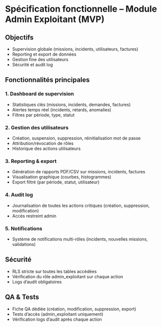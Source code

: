 # Spécification fonctionnelle – Module Admin Exploitant (MVP)

## Objectifs
- Supervision globale (missions, incidents, utilisateurs, factures)
- Reporting et export de données
- Gestion fine des utilisateurs
- Sécurité et audit log

## Fonctionnalités principales

### 1. Dashboard de supervision
- Statistiques clés (missions, incidents, demandes, factures)
- Alertes temps réel (incidents, retards, anomalies)
- Filtres par période, type, statut

### 2. Gestion des utilisateurs
- Création, suspension, suppression, réinitialisation mot de passe
- Attribution/révocation de rôles
- Historique des actions utilisateurs

### 3. Reporting & export
- Génération de rapports PDF/CSV sur missions, incidents, factures
- Visualisation graphique (courbes, histogrammes)
- Export filtré (par période, statut, utilisateur)

### 4. Audit log
- Journalisation de toutes les actions critiques (création, suppression, modification)
- Accès restreint admin

### 5. Notifications
- Système de notifications multi-rôles (incidents, nouvelles missions, validations)

## Sécurité
- RLS stricte sur toutes les tables accédées
- Vérification du rôle admin_exploitant sur chaque action
- Logs d’audit obligatoires

## QA & Tests
- Fiche QA dédiée (création, modification, suppression, export)
- Tests d’accès (admin_exploitant uniquement)
- Vérification logs d’audit après chaque action
